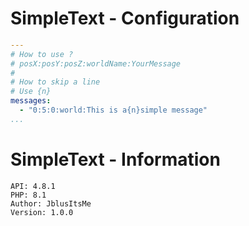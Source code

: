 # SimpleText - Configuration
```YAML
---
# How to use ?
# posX:posY:posZ:worldName:YourMessage
#
# How to skip a line
# Use {n}
messages:
  - "0:5:0:world:This is a{n}simple message"
...
```
# SimpleText - Information
```
API: 4.8.1
PHP: 8.1
Author: JblusItsMe
Version: 1.0.0
```
